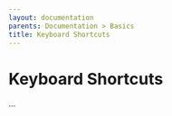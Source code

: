 ```yaml
---
layout: documentation
parents: Documentation > Basics
title: Keyboard Shortcuts
---
```


# Keyboard Shortcuts

...
